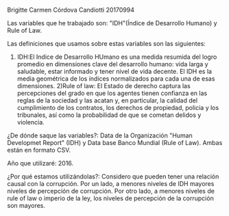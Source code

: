 Brigitte Carmen Córdova Candiotti 20170994

Las variables que he trabajado son: "IDH"(Índice de Desarrollo Humano) y Rule of Law. 

Las definiciones que usamos sobre estas variables son las siguientes:
1) IDH:El Indice de Desarrollo HUmano es una medida resumida del logro promedio en dimensiones clave del desarrollo humano: vida larga y saludable, estar informado y tener nivel de vida decente. El IDH es la media geométrica de los índices normalizados para cada una de esas dimensiones.
2)Rule of law: El Estado de derecho captura las percepciones del grado en que los agentes tienen confianza en las reglas de la sociedad y las acatan y, en particular, la calidad del cumplimiento de los contratos, los derechos de propiedad, policia y los tribunales, así como la probabilidad de que se cometan delidos y violencia.

¿De dónde saque las variables?: Data de la Organización "Human Developmet Report" (IDH) y Data base Banco Mundial (Rule of Law). Ambas están en formato CSV. 

Año que utilizaré: 2016.

¿Por qué estamos utilizándolas?: Considero que pueden tener una relación causal con la corrupción. Por un lado, a menores niveles de IDH mayores niveles de percepción de corrupción. Por otro lado, a menores niveles de rule of law o imperio de la ley, los niveles de percepción de la corrupción son mayores.
